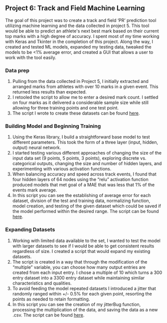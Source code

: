 ## Project 6: Track and Field Machine Learning

The goal of this project was to create a track and field ‘PR’ prediction tool utilizing machine learning and the data collected in project 5. This tool would be able to predict an athlete's next best mark based on their current top marks with a high degree of accuracy. I spent most of my time working with Keras and Tkinter in the completion of this project. Along the way, I created and tested ML models, expanded my testing data, tweaked the models to be <1% average error, and created a GUI that allows a user to work with the tool easily.

### **Data prep**
1. Pulling from the data collected in Project 5, I initially extracted and arranged marks from athletes with over 10 marks in a given event. This returned less results than expected.
2. I retooled the script to allow me to enter a desired mark count. I settled on four marks as it delivered a considerable sample size while still allowing for three training points and one test point.
3. The script I wrote to create these datasets can be found [here](https://github.com/JamesWheeler4/James_Portfolio/blob/main/Proj_6%20Track%20and%20Field%20ML/python/ML_Prep.py).

### **Building Model and Beginning Training**
1. Using the Keras library, I build a straightforward base model to test different parameters. This took the form of a three layer (input, hidden, output) neural network.
2. I started testing various different approaches of changing the size of the input data set (9 points, 5 points, 3 points), exploring discrete vs. categorical outputs, changing the size and number of hidden layers, and experimenting with various activation functions. 
3. When balancing accuracy and speed across track events, I found that four hidden layers of 64 nodes using the “relu” activation function produced models that met goal of a MAE that was less that 1% of the events mark average.
4. In this script you can see the establishing of average error for each dataset, division of the test and training data, normalizing function, model creation, and testing of the given dataset which could be saved if the model performed within the desired range. The script can be found  [here](https://github.com/JamesWheeler4/James_Portfolio/blob/main/Proj_6%20Track%20and%20Field%20ML/python/ML_LinReg_Track.py).

### **Expanding Datasets**
1. Working with limited data available to the set, I wanted to test the model with larger datasets to see if I would be able to get consistent results regardless of size. I created a script that would expand my existing datasets.
2. The script is created in a way that through the modification of the “multiple” variable, you can choose how many output entries are created from each input entry. I chose a multiple of 10 which turns a 300 entry dataset into a 3300 entry dataset while maintaining similar characteristics and qualities.
3. To avoid feeding the model repeated datasets I introduced a jitter that randomly ranged within +/- 0.5% for each given point, resorting the points as needed to retain formatting. 
4. In this script you can see the creation of my jitterBug function, processing the multiplication of the data, and saving the data as a new .csv. The script can be found [here](https://github.com/JamesWheeler4/James_Portfolio/blob/main/Proj_6%20Track%20and%20Field%20ML/python/ML_Data_Fab.py).

